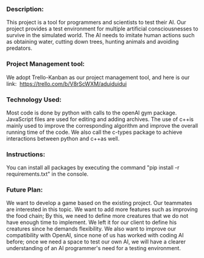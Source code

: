 ### Description:
This project is a tool for programmers and scientists to test their AI. Our project provides a test environment for multiple artificial consciousnesses to survive in the simulated world. The AI needs to imitate human actions such as obtaining water, cutting down trees, hunting animals and avoiding predators.

### Project Management tool:
We adopt Trello-Kanban as our project management tool, and here is our link: 
https://trello.com/b/V8rScWXM/aduiduidui

### Technology Used:
Most code is done by python with calls to the openAl gym package. JavaScript files are used for editing and adding archives. The use of c++is mainly used to improve the corresponding algorithm and improve the overall running time of the code. We also call the c-types package to achieve interactions between python and c++as well.

### Instructions:
You can install all packages by executing the command "pip install -r requirements.txt" in the console.

### Future Plan:
We want to develop a game based on the existing project. Our teammates are interested in this topic. We want to add more features such as improving the food chain; By this, we need to define more creatures that we do not have enough time to implement. We left it for our client to define his creatures since he demands flexibility. We also want to improve our compatibility with OpenAI, since none of us has worked with coding AI before; once we need a space to test our own AI, we will have a clearer understanding of an AI programmer's need for a testing environment.
